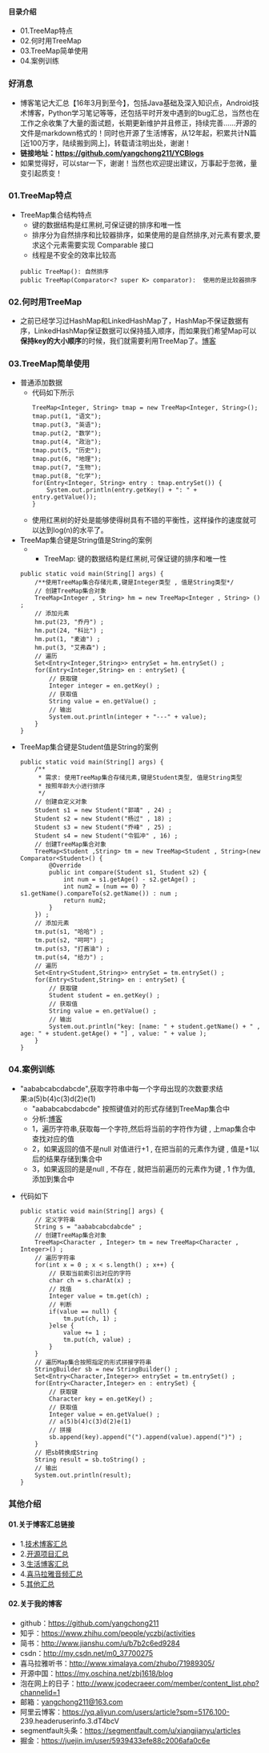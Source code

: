 #### 目录介绍
- 01.TreeMap特点
- 02.何时用TreeMap
- 03.TreeMap简单使用
- 04.案例训练



### 好消息
- 博客笔记大汇总【16年3月到至今】，包括Java基础及深入知识点，Android技术博客，Python学习笔记等等，还包括平时开发中遇到的bug汇总，当然也在工作之余收集了大量的面试题，长期更新维护并且修正，持续完善……开源的文件是markdown格式的！同时也开源了生活博客，从12年起，积累共计N篇[近100万字，陆续搬到网上]，转载请注明出处，谢谢！
- **链接地址：https://github.com/yangchong211/YCBlogs**
- 如果觉得好，可以star一下，谢谢！当然也欢迎提出建议，万事起于忽微，量变引起质变！




### 01.TreeMap特点
- TreeMap集合结构特点
    * 键的数据结构是红黑树,可保证键的排序和唯一性
    * 排序分为自然排序和比较器排序，如果使用的是自然排序,对元素有要求,要求这个元素需要实现  Comparable 接口
    * 线程是不安全的效率比较高
    ```
    public TreeMap(): 自然排序
    public TreeMap(Comparator<? super K> comparator):  使用的是比较器排序
    ```


### 02.何时用TreeMap
- 之前已经学习过HashMap和LinkedHashMap了，HashMap不保证数据有序，LinkedHashMap保证数据可以保持插入顺序，而如果我们希望Map可以**保持key的大小顺序**的时候，我们就需要利用TreeMap了。[博客](https://github.com/yangchong211/YCBlogs)



### 03.TreeMap简单使用
- 普通添加数据
    - 代码如下所示
        ```
        TreeMap<Integer, String> tmap = new TreeMap<Integer, String>();
        tmap.put(1, "语文");
        tmap.put(3, "英语");
        tmap.put(2, "数学");
        tmap.put(4, "政治");
        tmap.put(5, "历史");
        tmap.put(6, "地理");
        tmap.put(7, "生物");
        tmap.put(8, "化学");
        for(Entry<Integer, String> entry : tmap.entrySet()) {
            System.out.println(entry.getKey() + ": " + entry.getValue());
        }
        ```
    - 使用红黑树的好处是能够使得树具有不错的平衡性，这样操作的速度就可以达到log\(n\)的水平了。
- TreeMap集合键是String值是String的案例
    - * TreeMap: 键的数据结构是红黑树,可保证键的排序和唯一性
    ```
    public static void main(String[] args) {
        /**使用TreeMap集合存储元素,键是Integer类型 , 值是String类型*/
        // 创建TreeMap集合对象
        TreeMap<Integer , String> hm = new TreeMap<Integer , String> () ;
        // 添加元素
        hm.put(23, "乔丹") ;
        hm.put(24, "科比") ;
        hm.put(1, "麦迪") ;
        hm.put(3, "艾弗森") ;
        // 遍历
        Set<Entry<Integer,String>> entrySet = hm.entrySet() ;
        for(Entry<Integer,String> en : entrySet) {
            // 获取键
            Integer integer = en.getKey() ;
            // 获取值
            String value = en.getValue() ;
            // 输出
            System.out.println(integer + "---" + value);
        }
    }
    ```
- TreeMap集合键是Student值是String的案例
    ```
    public static void main(String[] args) {
        /**
         * 需求: 使用TreeMap集合存储元素,键是Student类型, 值是String类型
         * 按照年龄大小进行排序
         */
        // 创建自定义对象
        Student s1 = new Student("郭靖" , 24) ;
        Student s2 = new Student("杨过" , 18) ;
        Student s3 = new Student("乔峰" , 25) ;
        Student s4 = new Student("令狐冲" , 16) ;
        // 创建TreeMap集合对象
        TreeMap<Student ,String> tm = new TreeMap<Student , String>(new Comparator<Student>() {
            @Override
            public int compare(Student s1, Student s2) {
                int num = s1.getAge() - s2.getAge() ;
                int num2 = (num == 0) ? s1.getName().compareTo(s2.getName()) : num ;
                return num2;
            }
        }) ;
        // 添加元素
        tm.put(s1, "哈哈") ;
        tm.put(s2, "呵呵") ;
        tm.put(s3, "打酱油") ;
        tm.put(s4, "给力") ;
        // 遍历
        Set<Entry<Student,String>> entrySet = tm.entrySet() ;
        for(Entry<Student,String> en : entrySet) {
            // 获取键
            Student student = en.getKey() ;
            // 获取值
            String value = en.getValue() ;
            // 输出
            System.out.println("key: [name: " + student.getName() + " , age: " + student.getAge() + "] , value: " + value );
        }
    }
    ```



### 04.案例训练
- "aababcabcdabcde",获取字符串中每一个字母出现的次数要求结果:a(5)b(4)c(3)d(2)e(1)
    - "aababcabcdabcde"  按照键值对的形式存储到TreeMap集合中
	* 分析:[博客](https://github.com/yangchong211/YCBlogs)
	* 1，遍历字符串,获取每一个字符,然后将当前的字符作为键 , 上map集合中查找对应的值
	* 2，如果返回的值不是null 对值进行+1 , 在把当前的元素作为键 , 值是+1以后的结果存储到集合中
	* 3，如果返回的是是null , 不存在 , 就把当前遍历的元素作为键 , 1 作为值,添加到集合中
* 代码如下
    ```
    public static void main(String[] args) {
        // 定义字符串
        String s = "aababcabcdabcde" ;
        // 创建TreeMap集合对象
        TreeMap<Character , Integer> tm = new TreeMap<Character , Integer>() ;
        // 遍历字符串
        for(int x = 0 ; x < s.length() ; x++) {
            // 获取当前索引出对应的字符
            char ch = s.charAt(x) ;
            // 找值
            Integer value = tm.get(ch) ;
            // 判断
            if(value == null) {
                tm.put(ch, 1) ;
            }else {
                value += 1 ;
                tm.put(ch, value) ;
            }
        }       
        // 遍历Map集合按照指定的形式拼接字符串
        StringBuilder sb = new StringBuilder() ;
        Set<Entry<Character,Integer>> entrySet = tm.entrySet() ;
        for(Entry<Character,Integer> en : entrySet) {
            // 获取键
            Character key = en.getKey() ;
            // 获取值
            Integer value = en.getValue() ;
            // a(5)b(4)c(3)d(2)e(1)
            // 拼接
            sb.append(key).append("(").append(value).append(")") ;
        }
        // 把sb转换成String
        String result = sb.toString() ;
        // 输出
        System.out.println(result);
    }
    ```





### 其他介绍
#### 01.关于博客汇总链接
- 1.[技术博客汇总](https://www.jianshu.com/p/614cb839182c)
- 2.[开源项目汇总](https://blog.csdn.net/m0_37700275/article/details/80863574)
- 3.[生活博客汇总](https://blog.csdn.net/m0_37700275/article/details/79832978)
- 4.[喜马拉雅音频汇总](https://www.jianshu.com/p/f665de16d1eb)
- 5.[其他汇总](https://www.jianshu.com/p/53017c3fc75d)



#### 02.关于我的博客
- github：https://github.com/yangchong211
- 知乎：https://www.zhihu.com/people/yczbj/activities
- 简书：http://www.jianshu.com/u/b7b2c6ed9284
- csdn：http://my.csdn.net/m0_37700275
- 喜马拉雅听书：http://www.ximalaya.com/zhubo/71989305/
- 开源中国：https://my.oschina.net/zbj1618/blog
- 泡在网上的日子：http://www.jcodecraeer.com/member/content_list.php?channelid=1
- 邮箱：yangchong211@163.com
- 阿里云博客：https://yq.aliyun.com/users/article?spm=5176.100- 239.headeruserinfo.3.dT4bcV
- segmentfault头条：https://segmentfault.com/u/xiangjianyu/articles
- 掘金：https://juejin.im/user/5939433efe88c2006afa0c6e







